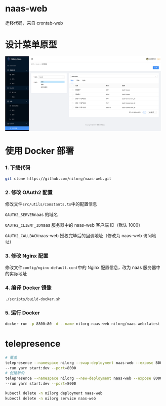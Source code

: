 # naas-web

迁移代码，来自 crontab-web

# 设计菜单原型

![example](./src/assets/example.png)

# 使用 Docker 部署

### 1. 下载代码

```bash
git clone https://github.com/nilorg/naas-web.git
```

### 2. 修改 OAuth2 配置

修改文件`src/utils/constants.ts`中的配置信息

`OAUTH2_SERVER`naas 的域名

`OAUTH2_CLIENT_ID`naas 服务器中的 naas-web 客户端 ID（默认 1000）

`OAUTH2_CALLBACK`naas-web 授权完毕后的回调地址（修改为 naas-web 访问地址）

### 3. 修改 Nginx 配置

修改文件`config/nginx-default.conf`中的 Nginx 配置信息，改为 naas 服务器中的实际地址

### 4. 编译 Docker 镜像

```bash
./scripts/build-docker.sh
```

### 5. 运行 Docker

```bash
docker run -p 8800:80 -d --name nilorg-naas-web nilorg/naas-web:latest
```

# telepresence

```bash
# 覆盖
telepresence --namespace nilorg --swap-deployment naas-web --expose 8000 \
--run yarn start:dev --port=8000
# 创建新的
telepresence --namespace nilorg --new-deployment naas-web --expose 8000 \
--run yarn start:dev --port=8000
```

```bash
kubectl delete -n nilorg deployment naas-web
kubectl delete -n nilorg service naas-web
```
